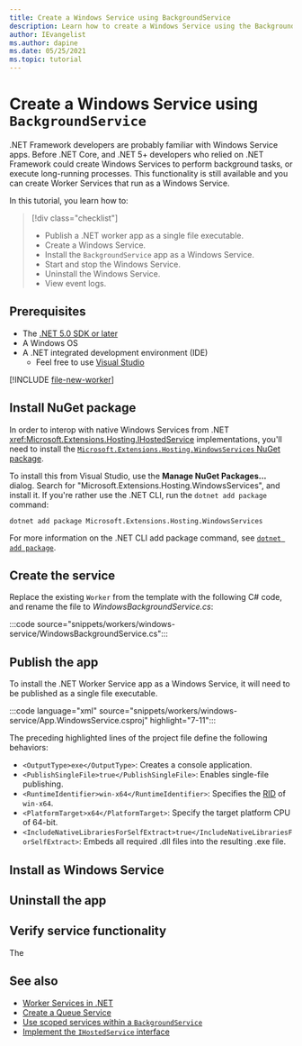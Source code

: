 ```yaml
---
title: Create a Windows Service using BackgroundService
description: Learn how to create a Windows Service using the BackgroundService in .NET.
author: IEvangelist
ms.author: dapine
ms.date: 05/25/2021
ms.topic: tutorial
---
```


# Create a Windows Service using `BackgroundService`

.NET Framework developers are probably familiar with Windows Service apps. Before .NET Core, and .NET 5+ developers who relied on .NET Framework could create Windows Services to perform background tasks, or execute long-running processes. This functionality is still available and you can create Worker Services that run as a Windows Service.

In this tutorial, you learn how to:

> [!div class="checklist"]
>
> - Publish a .NET worker app as a single file executable.
> - Create a Windows Service.
> - Install the `BackgroundService` app as a Windows Service.
> - Start and stop the Windows Service.
> - Uninstall the Windows Service.
> - View event logs.

## Prerequisites

- The [.NET 5.0 SDK or later](https://dotnet.microsoft.com/download/dotnet)
- A Windows OS
- A .NET integrated development environment (IDE)
  - Feel free to use [Visual Studio](https://visualstudio.microsoft.com)

<!-- ## Create a new project -->
[!INCLUDE [file-new-worker](includes/file-new-worker.md)]

## Install NuGet package

In order to interop with native Windows Services from .NET <xref:Microsoft.Extensions.Hosting.IHostedService> implementations, you'll need to install the [`Microsoft.Extensions.Hosting.WindowsServices` NuGet package](https://nuget.org/packages/Microsoft.Extensions.Hosting.WindowsServices).

To install this from Visual Studio, use the **Manage NuGet Packages...** dialog. Search for "Microsoft.Extensions.Hosting.WindowsServices", and install it. If you're rather use the .NET CLI, run the `dotnet add package` command:

```dotnetcli
dotnet add package Microsoft.Extensions.Hosting.WindowsServices
```

For more information on the .NET CLI add package command, see [`dotnet add package`](../tools/dotnet-add-package.md).

## Create the service

Replace the existing `Worker` from the template with the following C# code, and rename the file to *WindowsBackgroundService.cs*:

:::code source="snippets/workers/windows-service/WindowsBackgroundService.cs":::

## Publish the app

To install the .NET Worker Service app as a Windows Service, it will need to be published as a single file executable.

:::code language="xml" source="snippets/workers/windows-service/App.WindowsService.csproj" highlight="7-11":::

The preceding highlighted lines of the project file define the following behaviors:

- `<OutputType>exe</OutputType>`: Creates a console application.
- `<PublishSingleFile>true</PublishSingleFile>`: Enables single-file publishing.
- `<RuntimeIdentifier>win-x64</RuntimeIdentifier>`: Specifies the [RID](../rid-catalog.md) of `win-x64`.
- `<PlatformTarget>x64</PlatformTarget>`: Specify the target platform CPU of 64-bit.
- `<IncludeNativeLibrariesForSelfExtract>true</IncludeNativeLibrariesForSelfExtract>`: Embeds all required .dll files into the resulting .exe file.

## Install as Windows Service

## Uninstall the app

## Verify service functionality

The 

## See also

- [Worker Services in .NET](workers.md)
- [Create a Queue Service](queue-service.md)
- [Use scoped services within a `BackgroundService`](scoped-service.md)
- [Implement the `IHostedService` interface](timer-service.md)
